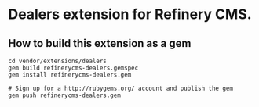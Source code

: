 # Dealers extension for Refinery CMS.

## How to build this extension as a gem

    cd vendor/extensions/dealers
    gem build refinerycms-dealers.gemspec
    gem install refinerycms-dealers.gem

    # Sign up for a http://rubygems.org/ account and publish the gem
    gem push refinerycms-dealers.gem
